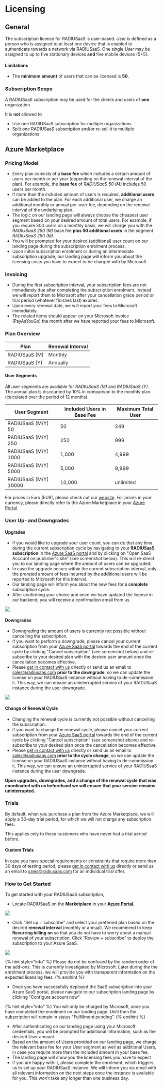 # Licensing

## General

The subscription license for RADIUSaaS is user-based. _User_ is defined as a person who is assigned to at least one device that is enabled to authenticate towards a network via RADIUSaaS. One single _User_ may be assigned to up to five stationary devices **and** five mobile devices (5+5).

#### Limitations

* The **minimum amount** of users that can be licensed is **50**.

### Subscription Scope

A RADIUSaaS subscription may be used for the clients and users of **one** organization.&#x20;

It is **not** allowed to&#x20;

* Use one RADIUSaaS subscription for multiple organizations
* Split one RADIUSaaS subscription and/or re-sell it to multiple organizations

## Azure Marketplace

### Pricing Model

* Every plan consists of a **base fee** which includes a certain amount of users per month or per year (depending on the renewal interval of the plan). For example, the **base fee** of _RADIUSaaS 50 (M)_ includes 50 users per month.
* If more than the included amount of users is required, **additional users** can be added to the  plan. For each additional user, we charge an additional monthly or annual per-user fee, depending on the renewal interval of the underlying plan.&#x20;
* The logic on our landing page will always choose the cheapest user segment based on your desired amount of total users. For example, if you require 300 users on a monthly basis, we will charge you with the _RADIUSaaS 250 (M)_ base fee **plus 50 additional users** in the segment _RADIUSaaS 250 (M)_.
* You will be prompted for your desired (additional) user count on our landing page during the subscription enrolment process.
* Upon initial subscription enrolment or during an intermediate subscription upgrade, our landing page will inform you about the licensing costs you have to expect to be charged with by Microsoft.&#x20;

### Invoicing

* During the first subscription interval, your subscription fees are not immediately due after completing the subscription enrolment. Instead we will report them to Microsoft after your cancellation grace period or trial period (whatever finishes last) expires.&#x20;
* Upon every renewal date, we will report your fees to Microsoft immediately.
* The related items should appear on your Microsoft invoice (PayAsYouGo) the month after we have reported your fees to Microsoft.

### Plan Overview

| **Plan**      | **Renewal Interval** |
| ------------- | -------------------- |
| RADIUSaaS (M) | Monthly              |
| RADIUSaaS (Y) | Annually             |

#### User Segments

All user segments are available for _RADIUSaaS (M)_ and _RADIUSaaS (Y)._ The annual plan is discounted by 10% in comparison to the monthly plan (calculated over the period of 12 months).

| **User Segment**      | **Included Users in Base Fee** | **Maximum Total User** |
| --------------------- | ------------------------------ | ---------------------- |
| RADIUSaaS (M/Y) 50    | 50                             | 249                    |
| RADIUSaaS (M/Y) 250   | 250                            | 999                    |
| RADIUSaaS (M/Y) 1000  | 1,000                          | 4,999                  |
| RADIUSaaS (M/Y) 5000  | 5,000                          | 9,999                  |
| RADIUSaaS (M/Y) 10000 | 10,000                         | unlimited              |

For prices in Euro (EUR), please check out our <mark style="color:green;"></mark> [website](https://www.radius-as-a-service.com/pricing/). For prices in _your_ currency, please directly refer to the Azure Marketplace in your [Azure Portal](https://portal.azure.com).

### User Up- and Downgrades

#### Upgrades

* If you would like to upgrade your user count, you can do that any time during the current subscription cycle by navigating to your **RADIUSaaS subscription** in the [Azure SaaS portal](https://portal.azure.com/#blade/HubsExtension/BrowseResourceBlade/resourceType/Microsoft.SaaS%2Fresources) <mark style="color:green;"></mark> and by clicking on "Open SaaS Account on publisher's site" (see screenshot below). This will re-direct you to our landing page where the amount of users can be upgraded.
* In case the upgrade occurs within the current subscription interval, only the prorated amount of fees incurred by the additional users will be reported to Microsoft for this interval.
* Our landing page will inform you about the new fees for a **complete** subscription cycle.
* After confirming your choice and once we have updated the license in our backend, you will receive a confirmation email from us.

![](../.gitbook/assets/radius-saas-base-trimmed-landing-page.png)

#### Downgrades

* Downgrading the amount of users is currently not possible without cancelling the subscription.
* If you want to perform a downgrade, please cancel your current subscription from your <mark style="color:green;"></mark> [Azure SaaS portal](https://portal.azure.com/#blade/HubsExtension/BrowseResourceBlade/resourceType/Microsoft.SaaS%2Fresources) towards the end of the current cycle by clicking "Cancel subscription" (see screenshot below) and re-subscribe to your desired plan with the desired user amount once the cancellation becomes effective.
* Please [get in contact with us](https://www.radius-as-a-service.com/help/) directly or send us an email to [sales@radiusaas.com](mailto:sales@radiusaas.com) <mark style="color:green;"></mark> **prior to the downgrade**, so we can update the license on your RADIUSaaS instance without having to de-commission it. This way, we can ensure an uninterrupted service of your RADIUSaaS instance during the user downgrade.

![](../.gitbook/assets/radius-saas-base-trimmed-cancel-subscription.png)

#### Change of Renewal Cycle

* Changing the renewal cycle is currently not possible without cancelling the subscription.
* If you want to change the renewal cycle, please cancel your current subscription from your <mark style="color:green;"></mark> [Azure SaaS portal](https://portal.azure.com/#blade/HubsExtension/BrowseResourceBlade/resourceType/Microsoft.SaaS%2Fresources) towards the end of the current cycle by clicking "Cancel subscription" (see screenshot above) and re-subscribe to your desired plan once the cancellation becomes effective.
* Please [get in contact with us](https://www.radius-as-a-service.com/drop-a-question) directly or send us an email to [sales@radiusaas.com](mailto:sales@radiusaas.com) <mark style="color:green;"></mark> **prior to the cycle change**, so we can update the license on your RADIUSaaS instance without having to de-commission it. This way, we can ensure an uninterrupted service of your RADIUSaaS instance during the user downgrade.

**Upon upgrades,  downgrades, and a change of the renewal cycle that was coordinated with us beforehand we will ensure that your service remains uninterrupted.**

### **Trials**

By default, when you purchase a plan from the Azure Marketplace, we will apply a 30-day trial period, for which we will not charge any subscription fees.&#x20;

This applies only to those customers who have never had a trial period before.

#### **Custom Trials**

In case you have special requirements or constraints that require more than 30 days of testing period, please [get in contact with us](https://www.radius-as-a-service.com/drop-a-question) directly or send us an email to [sales@radiusaas.com](mailto:sales@radiusaas.com) for an individual trial offer.

### How to Get Started

To get started with your RADIUSaaS subscription,

* Locate RADIUSaaS on the **Marketplace** in your [**Azure Portal**](https://portal.azure.com/#create/glueckkanja-gabag.radiusaas-transactable-prod/preview).

![](<../.gitbook/assets/Screenshot 2021-12-06 at 16.20.15.png>)

* Click "Set up + subscribe" and select your preferred plan based on the desired **renewal interval** (monthly or annual). We recommend to keep **Recurring billing** **on** so that you do not have to worry about a manual renewal of your subscription. Click "Review + subscribe" to deploy the subscription to your Azure SaaS.

![](<../.gitbook/assets/Screenshot 2021-11-19 at 09.43.54 (1).png>)

{% hint style="info" %}
Please do not be confused by the random order of the add-ons. This is currently investigated by Microsoft. Later during the the enrolment process, we will provide you with transparent information on the expected licensing fees.
{% endhint %}

* Once you have successfully deployed the SaaS subscription into your Azure SaaS portal, please navigate to our subscription landing page by clicking "Configure account now"

{% hint style="info" %}
You will only be charged by Microsoft, once you have completed the enrolment on our landing page. Until then the subscription will remain in status "Fulfillment pending".
{% endhint %}

* After authenticating on our landing page using your Microsoft credentials, you will be prompted for additional information, such as the desired User amount
* Based on the amount of Users provided on our landing page, we charge the relevant base fee for your User segment as well as additional Users, in case you require more than the included amount in your base fee.
* The landing page will show you the licensing fees you have to expect
* If you are happy with it, please complete the enrolment, which triggers us to set up your RADIUSaaS instance. We will inform you via email with all relevant information on the next steps once the instance is available for you. This won't take any longer than one business day.
